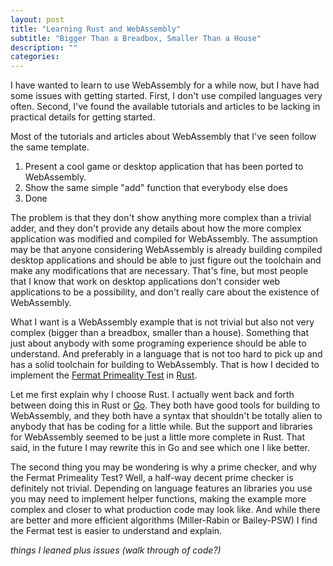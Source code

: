 ```yaml
---
layout: post
title: "Learning Rust and WebAssembly"
subtitle: "Bigger Than a Breadbox, Smaller Than a House"
description: ""
categories: 
---
```


I have wanted to learn to use WebAssembly for a while now, but I have had some issues with getting started. First, I don't use compiled languages very often. Second, I've found the available tutorials and articles to be lacking in practical details for getting started.

Most of the tutorials and articles about WebAssembly that I've seen follow the same template. 
 1. Present a cool game or desktop application that has been ported to WebAssembly.
 2. Show the same simple "add" function that everybody else does
 3. Done

The problem is that they don't show anything more complex than a trivial adder, and they don't provide any details about how the more complex application was modified and compiled for WebAssembly. The assumption may be that anyone considering WebAssembly is already building compiled desktop applications and should be able to just figure out the toolchain and make any modifications that are necessary. That's fine, but most people that I know that work on desktop applications don't consider web applications to be a possibility, and don't really care about the existence of WebAssembly.

What I want is a WebAssembly example that is not trivial but also not very complex (bigger than a breadbox, smaller than a house). Something that just about anybody with some programing experience should be able to understand. And preferably in a language that is not too hard to pick up and has a solid toolchain for building to WebAssembly. That is how I decided to implement the [Fermat Primeality Test](https://en.wikipedia.org/wiki/Fermat_primality_test) in [Rust](https://www.rust-lang.org/).

Let me first explain why I choose Rust. I actually went back and forth between doing this in Rust or [Go](https://golang.org/). They both have good tools for building to WebAssembly, and they both have a syntax that shouldn't be totally alien to anybody that has be coding for a little while. But the support and libraries for WebAssembly seemed to be just a little more complete in Rust. That said, in the future I may rewrite this in Go and see which one I like better.

The second thing you may be wondering is why a prime checker, and why the Fermat Primeality Test? Well, a half-way decent prime checker is definitely not trivial. Depending on language features an libraries you use you may need to implement helper functions, making the example more complex and closer to what production code may look like. And while there are better and more efficient algorithms (Miller-Rabin or Bailey-PSW) I find the Fermat test is easier to understand and explain.

_things I leaned plus issues (walk through of code?)_